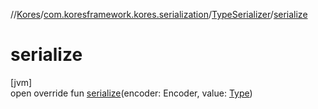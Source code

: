 //[Kores](../../../index.md)/[com.koresframework.kores.serialization](../index.md)/[TypeSerializer](index.md)/[serialize](serialize.md)

# serialize

[jvm]\
open override fun [serialize](serialize.md)(encoder: Encoder, value: [Type](https://docs.oracle.com/javase/8/docs/api/java/lang/reflect/Type.html))
